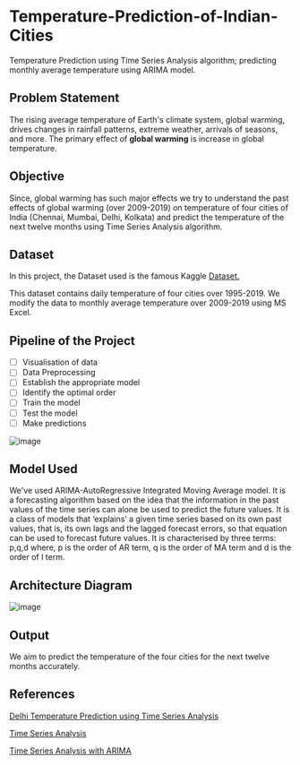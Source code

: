 # Temperature-Prediction-of-Indian-Cities
Temperature Prediction using Time Series Analysis algorithm; predicting monthly average temperature using ARIMA model.

## Problem Statement 
The rising average temperature of Earth's climate system, global warming, drives changes in rainfall patterns, extreme weather, arrivals of seasons, and more. 
The primary effect of **global warming** is increase in global temperature.

## Objective
Since, global warming has such major effects we try to understand the past effects of global warming (over 2009-2019) on temperature of four cities of India (Chennai, Mumbai, Delhi, Kolkata) and predict the temperature of the next twelve months using Time Series Analysis algorithm.

## Dataset
In this project, the Dataset used is the famous Kaggle [Dataset.](https://www.kaggle.com/riturajsaha/temperature-of-different-cities-of-india)

This dataset contains daily temperature of four cities over 1995-2019. We modify the data to monthly average temperature over 2009-2019 using MS Excel.

## Pipeline of the Project
- [ ] Visualisation of data
- [ ] Data Preprocessing
- [ ] Establish the appropriate model
- [ ] Identify the optimal order
- [ ] Train the model
- [ ] Test the model
- [ ] Make predictions

![image](https://user-images.githubusercontent.com/72320197/135301275-a6006090-604c-4ae9-918d-4199cd76ed8b.png)


## Model Used
We've used ARIMA-AutoRegressive Integrated Moving Average model.
It is a forecasting algorithm based on the idea that the information in the past values of the time series can alone be used to predict the future values.
It is a class of models that ‘explains’ a given time series based on its own past values, that is, its own lags and the lagged forecast errors, so that equation can be used to forecast future values.
It is characterised by three terms: p,q,d where, p is the order of AR term, q is the order of MA term and d is the order of I term.

## Architecture Diagram

![image](https://user-images.githubusercontent.com/72320197/135296708-e030d006-65a6-443d-81df-3a579c85ec32.png)

## Output
We aim to predict the temperature of the four cities for the next twelve months accurately.

## References
[Delhi Temperature Prediction using Time Series Analysis](https://github.com/KlrShaK/Delhi-Temperature-Prediction-Time-Series-data)

[Time Series Analysis](https://github.com/ParthPathak27/Time-Series-Analysis-and-Forecasting)

[Time Series Analysis with ARIMA](https://github.com/gmonaci/ARIMA)
